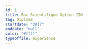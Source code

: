 ```yaml
---
id: 1
title: Bac Scientifique Option ISN
tag: Diplôme
startdate: "2017"
enddate: "null"
color: "#ffff"
typeoffile: experience
---
```

